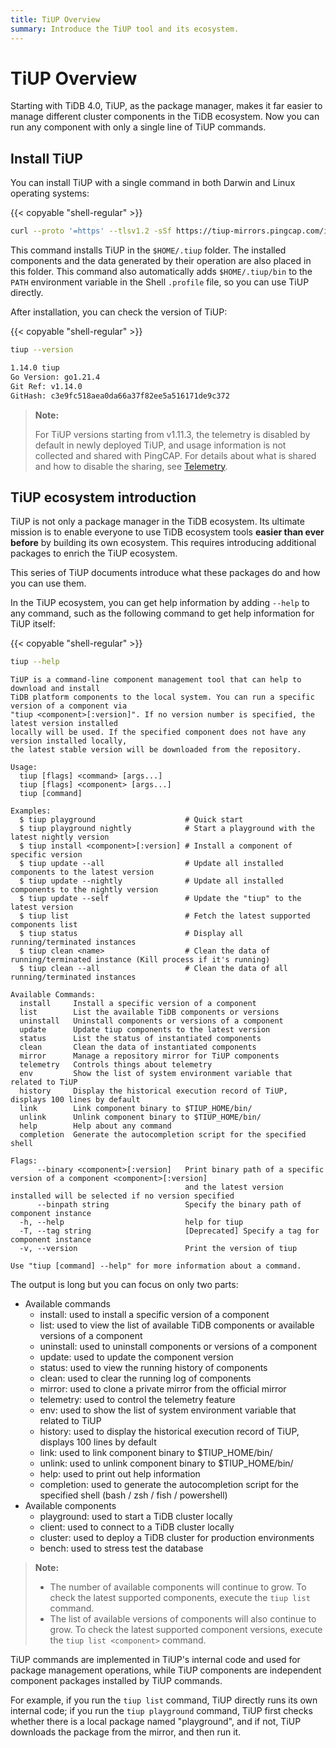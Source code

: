 ```yaml
---
title: TiUP Overview
summary: Introduce the TiUP tool and its ecosystem.
---
```


# TiUP Overview

Starting with TiDB 4.0, TiUP, as the package manager, makes it far easier to manage different cluster components in the TiDB ecosystem. Now you can run any component with only a single line of TiUP commands.

## Install TiUP

You can install TiUP with a single command in both Darwin and Linux operating systems:

{{< copyable "shell-regular" >}}

```bash
curl --proto '=https' --tlsv1.2 -sSf https://tiup-mirrors.pingcap.com/install.sh | sh
```

This command installs TiUP in the `$HOME/.tiup` folder. The installed components and the data generated by their operation are also placed in this folder. This command also automatically adds `$HOME/.tiup/bin` to the `PATH` environment variable in the Shell `.profile` file, so you can use TiUP directly.

After installation, you can check the version of TiUP:

{{< copyable "shell-regular" >}}

```bash
tiup --version
```

```bash
1.14.0 tiup
Go Version: go1.21.4
Git Ref: v1.14.0
GitHash: c3e9fc518aea0da66a37f82ee5a516171de9c372
```

> **Note:**
>
> For TiUP versions starting from v1.11.3, the telemetry is disabled by default in newly deployed TiUP, and usage information is not collected and shared with PingCAP. For details about what is shared and how to disable the sharing, see [Telemetry](/telemetry.md).

## TiUP ecosystem introduction

TiUP is not only a package manager in the TiDB ecosystem. Its ultimate mission is to enable everyone to use TiDB ecosystem tools **easier than ever before** by building its own ecosystem. This requires introducing additional packages to enrich the TiUP ecosystem.

This series of TiUP documents introduce what these packages do and how you can use them.

In the TiUP ecosystem, you can get help information by adding `--help` to any command, such as the following command to get help information for TiUP itself:

{{< copyable "shell-regular" >}}

```bash
tiup --help
```

```
TiUP is a command-line component management tool that can help to download and install
TiDB platform components to the local system. You can run a specific version of a component via
"tiup <component>[:version]". If no version number is specified, the latest version installed
locally will be used. If the specified component does not have any version installed locally,
the latest stable version will be downloaded from the repository.

Usage:
  tiup [flags] <command> [args...]
  tiup [flags] <component> [args...]
  tiup [command]

Examples:
  $ tiup playground                    # Quick start
  $ tiup playground nightly            # Start a playground with the latest nightly version
  $ tiup install <component>[:version] # Install a component of specific version
  $ tiup update --all                  # Update all installed components to the latest version
  $ tiup update --nightly              # Update all installed components to the nightly version
  $ tiup update --self                 # Update the "tiup" to the latest version
  $ tiup list                          # Fetch the latest supported components list
  $ tiup status                        # Display all running/terminated instances
  $ tiup clean <name>                  # Clean the data of running/terminated instance (Kill process if it's running)
  $ tiup clean --all                   # Clean the data of all running/terminated instances

Available Commands:
  install     Install a specific version of a component
  list        List the available TiDB components or versions
  uninstall   Uninstall components or versions of a component
  update      Update tiup components to the latest version
  status      List the status of instantiated components
  clean       Clean the data of instantiated components
  mirror      Manage a repository mirror for TiUP components
  telemetry   Controls things about telemetry
  env         Show the list of system environment variable that related to TiUP
  history     Display the historical execution record of TiUP, displays 100 lines by default
  link        Link component binary to $TIUP_HOME/bin/
  unlink      Unlink component binary to $TIUP_HOME/bin/
  help        Help about any command
  completion  Generate the autocompletion script for the specified shell

Flags:
      --binary <component>[:version]   Print binary path of a specific version of a component <component>[:version]
                                       and the latest version installed will be selected if no version specified
      --binpath string                 Specify the binary path of component instance
  -h, --help                           help for tiup
  -T, --tag string                     [Deprecated] Specify a tag for component instance
  -v, --version                        Print the version of tiup

Use "tiup [command] --help" for more information about a command.
```

The output is long but you can focus on only two parts:

- Available commands
    - install: used to install a specific version of a component
    - list: used to view the list of available TiDB components or available versions of a component
    - uninstall: used to uninstall components or versions of a component
    - update: used to update the component version
    - status: used to view the running history of components
    - clean: used to clear the running log of components
    - mirror: used to clone a private mirror from the official mirror
    - telemetry: used to control the telemetry feature
    - env: used to show the list of system environment variable that related to TiUP
    - history: used to display the historical execution record of TiUP, displays 100 lines by default
    - link: used to link component binary to $TIUP_HOME/bin/
    - unlink: used to unlink component binary to $TIUP_HOME/bin/
    - help: used to print out help information
    - completion: used to generate the autocompletion script for the specified shell (bash / zsh / fish / powershell)
- Available components
    - playground: used to start a TiDB cluster locally
    - client: used to connect to a TiDB cluster locally
    - cluster: used to deploy a TiDB cluster for production environments
    - bench: used to stress test the database

> **Note:**
>
> - The number of available components will continue to grow. To check the latest supported components, execute the `tiup list` command.
> - The list of available versions of components will also continue to grow. To check the latest supported component versions, execute the `tiup list <component>` command.

TiUP commands are implemented in TiUP's internal code and used for package management operations, while TiUP components are independent component packages installed by TiUP commands.

For example, if you run the `tiup list` command, TiUP directly runs its own internal code; if you run the `tiup playground` command, TiUP first checks whether there is a local package named "playground", and if not, TiUP downloads the package from the mirror, and then run it.
